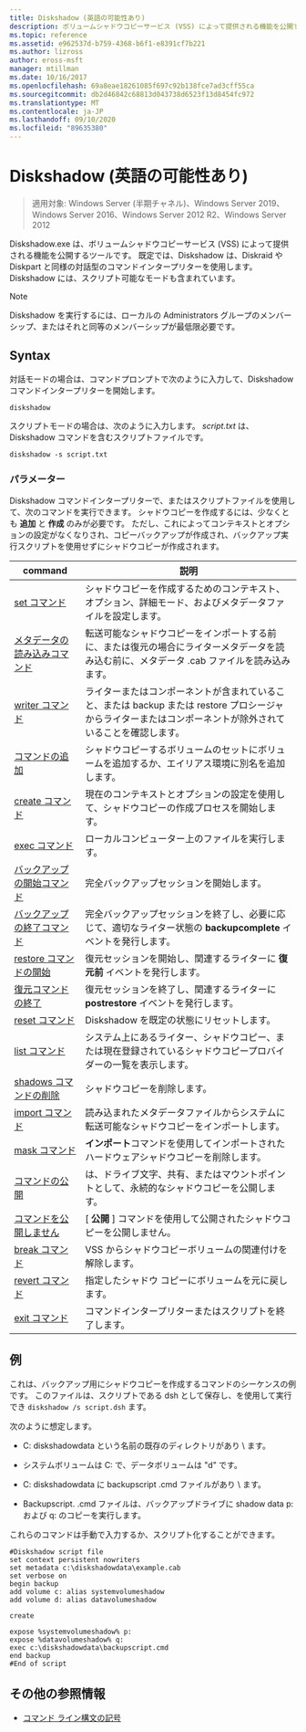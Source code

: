 ```yaml
---
title: Diskshadow (英語の可能性あり)
description: ボリュームシャドウコピーサービス (VSS) によって提供される機能を公開するツールである、Diskshadow コマンドのリファレンス記事です。
ms.topic: reference
ms.assetid: e962537d-b759-4368-b6f1-e8391cf7b221
ms.author: lizross
author: eross-msft
manager: mtillman
ms.date: 10/16/2017
ms.openlocfilehash: 69a8eae18261085f697c92b138fce7ad3cff55ca
ms.sourcegitcommit: db2d46842c68813d043738d6523f13d8454fc972
ms.translationtype: MT
ms.contentlocale: ja-JP
ms.lasthandoff: 09/10/2020
ms.locfileid: "89635380"
---
```

# <a name="diskshadow"></a>Diskshadow (英語の可能性あり)

> 適用対象: Windows Server (半期チャネル)、Windows Server 2019、Windows Server 2016、Windows Server 2012 R2、Windows Server 2012

Diskshadow.exe は、ボリュームシャドウコピーサービス (VSS) によって提供される機能を公開するツールです。 既定では、Diskshadow は、Diskraid や Diskpart と同様の対話型のコマンドインタープリターを使用します。 Diskshadow には、スクリプト可能なモードも含まれています。

> [!NOTE]
> Diskshadow を実行するには、ローカルの Administrators グループのメンバーシップ、またはそれと同等のメンバーシップが最低限必要です。

## <a name="syntax"></a>Syntax

対話モードの場合は、コマンドプロンプトで次のように入力して、Diskshadow コマンドインタープリターを開始します。

```
diskshadow
```

スクリプトモードの場合は、次のように入力します。 *script.txt* は、Diskshadow コマンドを含むスクリプトファイルです。

```
diskshadow -s script.txt
```

### <a name="parameters"></a>パラメーター

Diskshadow コマンドインタープリターで、またはスクリプトファイルを使用して、次のコマンドを実行できます。 シャドウコピーを作成するには、少なくとも **追加** と **作成** のみが必要です。 ただし、これによってコンテキストとオプションの設定がなくなりされ、コピーバックアップが作成され、バックアップ実行スクリプトを使用せずにシャドウコピーが作成されます。

| command | 説明 |
| --------- | ----------- |
| [set コマンド](set_2.md) | シャドウコピーを作成するためのコンテキスト、オプション、詳細モード、およびメタデータファイルを設定します。 |
| [メタデータの読み込みコマンド](load-metadata.md) | 転送可能なシャドウコピーをインポートする前に、または復元の場合にライターメタデータを読み込む前に、メタデータ .cab ファイルを読み込みます。 |
| [writer コマンド](writer.md) | ライターまたはコンポーネントが含まれていること、または backup または restore プロシージャからライターまたはコンポーネントが除外されていることを確認します。 |
| [コマンドの追加](add.md) | シャドウコピーするボリュームのセットにボリュームを追加するか、エイリアス環境に別名を追加します。 |
| [create コマンド](create.md) | 現在のコンテキストとオプションの設定を使用して、シャドウコピーの作成プロセスを開始します。 |
| [exec コマンド](exec.md) | ローカルコンピューター上のファイルを実行します。 |
| [バックアップの開始コマンド](begin-backup.md) | 完全バックアップセッションを開始します。 |
| [バックアップの終了コマンド](end-backup.md) | 完全バックアップセッションを終了し、必要に応じて、適切なライター状態の **backupcomplete** イベントを発行します。 |
| [restore コマンドの開始](begin-restore.md) | 復元セッションを開始し、関連するライターに **復元前** イベントを発行します。 |
| [復元コマンドの終了](end-restore.md) | 復元セッションを終了し、関連するライターに **postrestore** イベントを発行します。 |
| [reset コマンド](reset.md) | Diskshadow を既定の状態にリセットします。 |
| [list コマンド](list.md) | システム上にあるライター、シャドウコピー、または現在登録されているシャドウコピープロバイダーの一覧を表示します。 |
| [shadows コマンドの削除](delete-shadows.md) | シャドウコピーを削除します。 |
| [import コマンド](import.md) | 読み込まれたメタデータファイルからシステムに転送可能なシャドウコピーをインポートします。 |
| [mask コマンド](mask.md) | **インポート**コマンドを使用してインポートされたハードウェアシャドウコピーを削除します。 |
| [コマンドの公開](expose.md) | は、ドライブ文字、共有、またはマウントポイントとして、永続的なシャドウコピーを公開します。 |
| [コマンドを公開しません](unexpose.md) | [ **公開** ] コマンドを使用して公開されたシャドウコピーを公開しません。 |
| [break コマンド](break_2.md) | VSS からシャドウコピーボリュームの関連付けを解除します。 |
| [revert コマンド](revert.md) | 指定したシャドウ コピーにボリュームを元に戻します。 |
| [exit コマンド](exit.md) | コマンドインタープリターまたはスクリプトを終了します。 |

## <a name="examples"></a>例

これは、バックアップ用にシャドウコピーを作成するコマンドのシーケンスの例です。 このファイルは、スクリプトである dsh として保存し、を使用して実行でき `diskshadow /s script.dsh` ます。

次のように想定します。

- C: diskshadowdata という名前の既存のディレクトリがあり \\ ます。

- システムボリュームは C: で、データボリュームは "d" です。

- C: diskshadowdata に backupscript .cmd ファイルがあり \\ ます。

- Backupscript. .cmd ファイルは、バックアップドライブに shadow data p: および q: のコピーを実行します。

これらのコマンドは手動で入力するか、スクリプト化することができます。

```
#Diskshadow script file
set context persistent nowriters
set metadata c:\diskshadowdata\example.cab
set verbose on
begin backup
add volume c: alias systemvolumeshadow
add volume d: alias datavolumeshadow

create

expose %systemvolumeshadow% p:
expose %datavolumeshadow% q:
exec c:\diskshadowdata\backupscript.cmd
end backup
#End of script
```

## <a name="additional-references"></a>その他の参照情報

- [コマンド ライン構文の記号](command-line-syntax-key.md)
